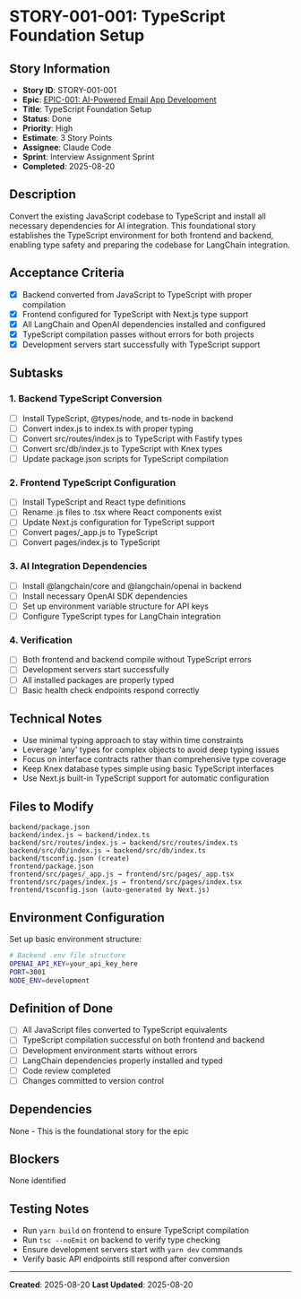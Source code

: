 # STORY-001-001: TypeScript Foundation Setup

## Story Information
- **Story ID**: STORY-001-001
- **Epic**: [EPIC-001: AI-Powered Email App Development](README.md)
- **Title**: TypeScript Foundation Setup
- **Status**: Done
- **Priority**: High
- **Estimate**: 3 Story Points
- **Assignee**: Claude Code
- **Sprint**: Interview Assignment Sprint
- **Completed**: 2025-08-20

## Description
Convert the existing JavaScript codebase to TypeScript and install all necessary dependencies for AI integration. This foundational story establishes the TypeScript environment for both frontend and backend, enabling type safety and preparing the codebase for LangChain integration.

## Acceptance Criteria
- [x] Backend converted from JavaScript to TypeScript with proper compilation
- [x] Frontend configured for TypeScript with Next.js type support
- [x] All LangChain and OpenAI dependencies installed and configured
- [x] TypeScript compilation passes without errors for both projects
- [x] Development servers start successfully with TypeScript support

## Subtasks

### 1. Backend TypeScript Conversion
- [ ] Install TypeScript, @types/node, and ts-node in backend
- [ ] Convert index.js to index.ts with proper typing
- [ ] Convert src/routes/index.js to TypeScript with Fastify types
- [ ] Convert src/db/index.js to TypeScript with Knex types
- [ ] Update package.json scripts for TypeScript compilation

### 2. Frontend TypeScript Configuration
- [ ] Install TypeScript and React type definitions
- [ ] Rename .js files to .tsx where React components exist
- [ ] Update Next.js configuration for TypeScript support
- [ ] Convert pages/_app.js to TypeScript
- [ ] Convert pages/index.js to TypeScript

### 3. AI Integration Dependencies
- [ ] Install @langchain/core and @langchain/openai in backend
- [ ] Install necessary OpenAI SDK dependencies
- [ ] Set up environment variable structure for API keys
- [ ] Configure TypeScript types for LangChain integration

### 4. Verification
- [ ] Both frontend and backend compile without TypeScript errors
- [ ] Development servers start successfully
- [ ] All installed packages are properly typed
- [ ] Basic health check endpoints respond correctly

## Technical Notes
- Use minimal typing approach to stay within time constraints
- Leverage 'any' types for complex objects to avoid deep typing issues
- Focus on interface contracts rather than comprehensive type coverage
- Keep Knex database types simple using basic TypeScript interfaces
- Use Next.js built-in TypeScript support for automatic configuration

## Files to Modify
```
backend/package.json
backend/index.js → backend/index.ts
backend/src/routes/index.js → backend/src/routes/index.ts
backend/src/db/index.js → backend/src/db/index.ts
backend/tsconfig.json (create)
frontend/package.json
frontend/src/pages/_app.js → frontend/src/pages/_app.tsx
frontend/src/pages/index.js → frontend/src/pages/index.tsx
frontend/tsconfig.json (auto-generated by Next.js)
```

## Environment Configuration
Set up basic environment structure:
```bash
# Backend .env file structure
OPENAI_API_KEY=your_api_key_here
PORT=3001
NODE_ENV=development
```

## Definition of Done
- [ ] All JavaScript files converted to TypeScript equivalents
- [ ] TypeScript compilation successful on both frontend and backend
- [ ] Development environment starts without errors
- [ ] LangChain dependencies properly installed and typed
- [ ] Code review completed
- [ ] Changes committed to version control

## Dependencies
None - This is the foundational story for the epic

## Blockers
None identified

## Testing Notes
- Run `yarn build` on frontend to ensure TypeScript compilation
- Run `tsc --noEmit` on backend to verify type checking
- Ensure development servers start with `yarn dev` commands
- Verify basic API endpoints still respond after conversion

---
**Created**: 2025-08-20
**Last Updated**: 2025-08-20